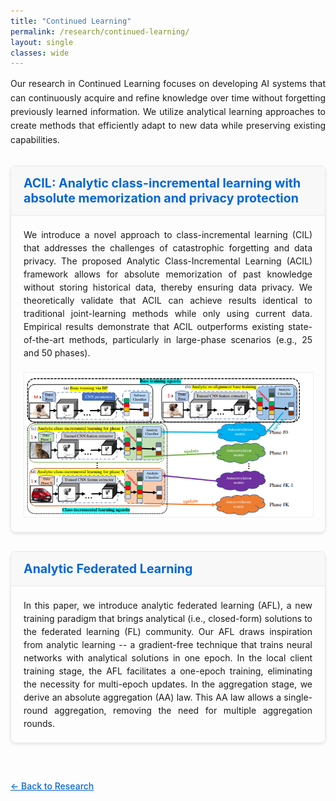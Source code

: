 ```yaml
---
title: "Continued Learning"
permalink: /research/continued-learning/
layout: single
classes: wide
---
```


<style>
.project-container {
  max-width: 800px;
  margin: 0 auto;
  padding: 20px 0;
}

.project-description {
  margin-bottom: 30px;
  text-align: justify;
  line-height: 1.6;
}

.project-box {
  border: 1px solid #eaeaea;
  margin-bottom: 30px;
  border-radius: 8px;
  overflow: hidden;
  box-shadow: 0 2px 5px rgba(0,0,0,0.1);
}

.project-heading {
  background-color: #f8f8f8;
  padding: 15px 20px;
  font-size: 1.4em;
  font-weight: bold;
  border-bottom: 1px solid #eaeaea;
}

.project-heading a {
  text-decoration: none;
  color: #0366d6;
}

.project-heading a:hover {
  text-decoration: underline;
}

.project-content {
  padding: 20px;
  text-align: justify;
  line-height: 1.5;
}

.project-image {
  padding: 0 20px 20px;
  text-align: center;
}

.project-image img {
  max-width: 100%;
  height: auto;
  border: 1px solid #eee;
}

.back-link {
  display: inline-block;
  margin-top: 30px;
  margin-bottom: 20px;
  color: #0366d6;
  font-weight: 500;
}

.back-link:hover {
  text-decoration: underline;
}
</style>

<div class="project-description">
  Our research in Continued Learning focuses on developing AI systems that can continuously acquire and refine knowledge over time without forgetting previously learned information. We utilize analytical learning approaches to create methods that efficiently adapt to new data while preserving existing capabilities.
</div>

<div class="project-box">
  <div class="project-heading">
    <a href="https://proceedings.neurips.cc/paper_files/paper/2022/hash/4b74a42fc81fc7ee252f6bcb6e26c8be-Abstract-Conference.html">ACIL: Analytic class-incremental learning with absolute memorization and privacy protection</a>
  </div>
  <div class="project-content">
    We introduce a novel approach to class-incremental learning (CIL) that addresses the challenges of catastrophic forgetting and data privacy. The proposed Analytic Class-Incremental Learning (ACIL) framework allows for absolute memorization of past knowledge without storing historical data, thereby ensuring data privacy. We theoretically validate that ACIL can achieve results identical to traditional joint-learning methods while only using current data. Empirical results demonstrate that ACIL outperforms existing state-of-the-art methods, particularly in large-phase scenarios (e.g., 25 and 50 phases).
  </div>
  <div class="project-image">
    <img src="/assets/images/papers/2022-1.png" alt="ACIL Paper">
  </div>
</div>

<div class="project-box">
  <div class="project-heading">
    <a href="https://arxiv.org/abs/2405.16240">Analytic Federated Learning</a>
  </div>
  <div class="project-content">
    In this paper, we introduce analytic federated learning (AFL), a new training paradigm that brings analytical (i.e., closed-form) solutions to the federated learning (FL) community. Our AFL draws inspiration from analytic learning -- a gradient-free technique that trains neural networks with analytical solutions in one epoch. In the local client training stage, the AFL facilitates a one-epoch training, eliminating the necessity for multi-epoch updates. In the aggregation stage, we derive an absolute aggregation (AA) law. This AA law allows a single-round aggregation, removing the need for multiple aggregation rounds.
  </div>
</div>

<a href="/research" class="back-link">← Back to Research</a>
